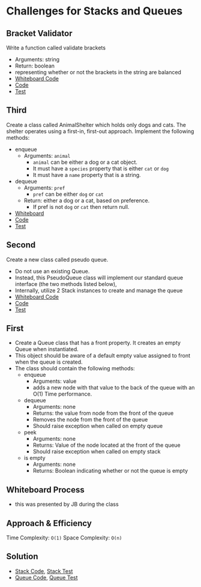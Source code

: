 # Challenges for Stacks and Queues

## Bracket Validator
Write a function called validate brackets
- Arguments: string
- Return: boolean
- representing whether or not the brackets in the string are balanced
- [Whiteboard Code](https://projects.invisionapp.com/freehand/document/RtOUunpHB)
- [Code](./ch13.js)
- [Test](./__tests__/ch13.test.js)


## Third
Create a class called AnimalShelter which holds only dogs and cats.
The shelter operates using a first-in, first-out approach.
Implement the following methods:
- enqueue
  - Arguments: `animal`
    - `animal` can be either a dog or a cat object.
    - It must have a `species` property that is either `cat` or `dog`
    - It must have a `name` property that is a string.
- dequeue
  - Arguments: `pref`
    - `pref` can be either `dog` or `cat`
  - Return: either a dog or a cat, based on preference.
    - If pref is not `dog` or `cat` then return null.
- [Whiteboard](https://projects.invisionapp.com/freehand/document/RtOUunpHB)
- [Code](./ch12.js)
- [Test](__tests__/ch12.test.js)


## Second 
Create a new class called pseudo queue.
- Do not use an existing Queue.
- Instead, this PseudoQueue class will implement our standard queue interface (the two methods listed below),
- Internally, utilize 2 Stack instances to create and manage the queue
- [Whiteboard Code](https://projects.invisionapp.com/freehand/document/RtOUunpHB)
- [Code](./ch11.js)
- [Test](./__tests__/ch11.test.js)

## First
<!-- Description of the challenge -->
- Create a Queue class that has a front property. It creates an empty Queue when instantiated.
- This object should be aware of a default empty value assigned to front when the queue is created.
- The class should contain the following methods:
  - enqueue
    - Arguments: value
    - adds a new node with that value to the back of the queue with an O(1) Time performance.
  - dequeue
    - Arguments: none
    - Returns: the value from node from the front of the queue
    - Removes the node from the front of the queue
    - Should raise exception when called on empty queue
  - peek
    - Arguments: none
    - Returns: Value of the node located at the front of the queue
    - Should raise exception when called on empty stack
  - is empty
    - Arguments: none
    - Returns: Boolean indicating whether or not the queue is empty

## Whiteboard Process
- this was presented by JB during the class

## Approach & Efficiency
Time Complexity: `O(1)`
Space Complexity: `O(n)`

## Solution
- [Stack Code](./stack/index.js), [Stack Test](./stack/__tests__/stack.test.js)
- [Queue Code](./queue/index.js), [Queue Test](./queue/__tests__/queue.test.js)
